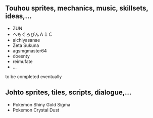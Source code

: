 ## Touhou sprites, mechanics, music, skillsets, ideas,...
- ZUN
- へもぐろびんＡ１Ｃ
- aichiyasanae
- Zeta Sukuna
- agsmgmaster64
- doesnty
- reimufate
- ...

to be completed eventually

## Johto sprites, tiles, scripts, dialogue,...
- Pokemon Shiny Gold Sigma
- Pokemon Crystal Dust
